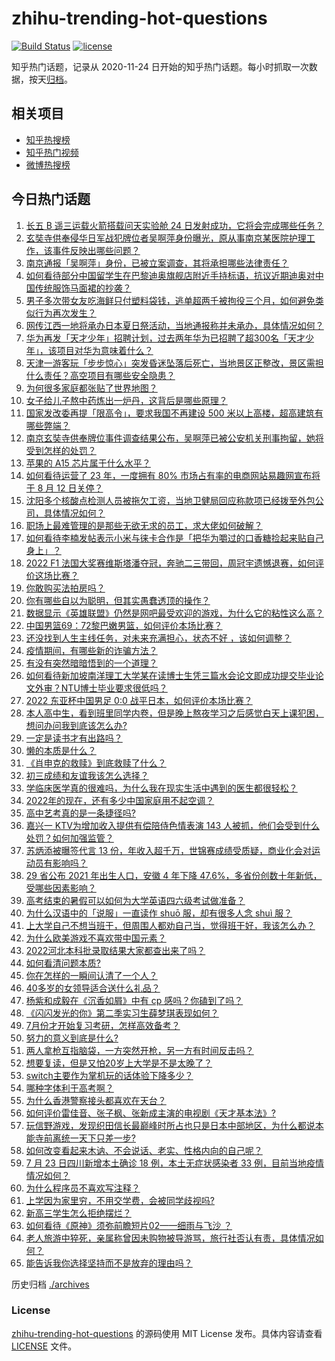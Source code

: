 # zhihu-trending-hot-questions

[![Build Status](https://github.com/justjavac/zhihu-trending-hot-questions/workflows/ci/badge.svg?branch=master)](https://github.com/justjavac/zhihu-trending-hot-questions/actions)
[![license](https://img.shields.io/github/license/justjavac/zhihu-trending-hot-questions)](https://github.com/justjavac/zhihu-trending-hot-questions/blob/master/LICENSE)

知乎热门话题，记录从 2020-11-24 日开始的知乎热门话题。每小时抓取一次数据，按天[归档](./archives)。

## 相关项目

- [知乎热搜榜](https://github.com/justjavac/zhihu-trending-top-search)
- [知乎热门视频](https://github.com/justjavac/zhihu-trending-hot-video)
- [微博热搜榜](https://github.com/justjavac/weibo-trending-hot-search)

## 今日热门话题

<!-- BEGIN -->
<!-- 最后更新时间 Mon Jul 25 2022 05:11:40 GMT+0800 (China Standard Time) -->

1. [长五 B 遥三运载火箭搭载问天实验舱 24 日发射成功，它将会完成哪些任务？](https://www.zhihu.com/question/543901181)
1. [玄奘寺供奉侵华日军战犯牌位者吴啊萍身份曝光，原从事南京某医院护理工作，该事件反映出哪些问题？](https://www.zhihu.com/question/545105677)
1. [南京通报「吴啊萍」身份，已被立案调查，其将承担哪些法律责任？](https://www.zhihu.com/question/545105134)
1. [如何看待部分中国留学生在巴黎迪奥旗舰店附近手持标语，抗议近期迪奥对中国传统服饰马面裙的抄袭？](https://www.zhihu.com/question/545057007)
1. [男子多次带女友吃海鲜只付塑料袋钱，逃单超两千被拘役三个月，如何避免类似行为再次发生？](https://www.zhihu.com/question/545073732)
1. [网传江西一地将承办日本夏日祭活动，当地通报称并未承办，具体情况如何？](https://www.zhihu.com/question/545061363)
1. [华为再发「天才少年」招聘计划，过去两年华为已招聘了超300名「天才少年」，该项目对华为意味着什么？](https://www.zhihu.com/question/545022725)
1. [天津一游客玩「步步惊心」突发昏迷坠落后死亡，当地景区正整改，景区需担什么责任？高空项目有哪些安全隐患？](https://www.zhihu.com/question/544940453)
1. [为何很多家庭都张贴了世界地图？](https://www.zhihu.com/question/439647670)
1. [女子给儿子熬中药炼出一炉丹，这背后是哪些原理？](https://www.zhihu.com/question/544062317)
1. [国家发改委再提「限高令」，要求我国不再建设 500 米以上高楼，超高建筑有哪些弊端？](https://www.zhihu.com/question/545026866)
1. [南京玄奘寺供奉牌位事件调查结果公布，吴啊萍已被公安机关刑事拘留，她将受到怎样的处罚？](https://www.zhihu.com/question/545105645)
1. [苹果的 A15 芯片属于什么水平？](https://www.zhihu.com/question/543860606)
1. [如何看待运营了 23 年，一度拥有 80% 市场占有率的电商网站易趣网宣布将于 8 月 12 日关停？](https://www.zhihu.com/question/544959145)
1. [沈阳多个核酸点检测人员被拖欠工资，当地卫健局回应称款项已经拨至外包公司，具体情况如何？](https://www.zhihu.com/question/545058908)
1. [职场上最难管理的是那些无欲无求的员工，求大佬如何破解？](https://www.zhihu.com/question/544280502)
1. [如何看待李楠发帖表示小米与徕卡合作是「把华为嚼过的口香糖捡起来贴自己身上」？](https://www.zhihu.com/question/545088042)
1. [2022 F1 法国大奖赛维斯塔潘夺冠，奔驰二三带回，周冠宇遗憾退赛，如何评价这场比赛？](https://www.zhihu.com/question/545092830)
1. [你敢购买法拍房吗？](https://www.zhihu.com/question/454838116)
1. [你有哪些自以为聪明，但其实愚蠢透顶的操作？](https://www.zhihu.com/question/61781860)
1. [数据显示《英雄联盟》仍然是网吧最受欢迎的游戏，为什么它的粘性这么高？](https://www.zhihu.com/question/529081378)
1. [中国男篮69：72黎巴嫩男篮，如何评价本场比赛？](https://www.zhihu.com/question/544419585)
1. [还没找到人生主线任务，对未来充满担心，状态不好 ，该如何调整？](https://www.zhihu.com/question/543979317)
1. [疫情期间，有哪些新的诈骗方法？](https://www.zhihu.com/question/524979617)
1. [有没有突然暗暗悟到的一个道理？](https://www.zhihu.com/question/513182850)
1. [如何看待新加坡南洋理工大学某在读博士生凭三篇水会论文即成功提交毕业论文外审？NTU博士毕业要求很低吗？](https://www.zhihu.com/question/544661709)
1. [2022 东亚杯中国男足 0:0 战平日本，如何评价本场比赛？](https://www.zhihu.com/question/545087365)
1. [本人高中生，看到班里同学内卷，但是晚上熬夜学习之后感觉白天上课犯困，想问办问我到底该怎么办?](https://www.zhihu.com/question/544012171)
1. [一定是读书才有出路吗？](https://www.zhihu.com/question/544929436)
1. [懒的本质是什么？](https://www.zhihu.com/question/21145236)
1. [《肖申克的救赎》到底救赎了什么？](https://www.zhihu.com/question/270146122)
1. [初三成绩和友谊我该怎么选择？](https://www.zhihu.com/question/544464736)
1. [学临床医学真的很难吗，为什么我在现实生活中遇到的医生都很轻松？](https://www.zhihu.com/question/540603302)
1. [2022年的现在，还有多少中国家庭用不起空调？](https://www.zhihu.com/question/544802030)
1. [高中艺考真的是一条捷径吗?](https://www.zhihu.com/question/544440184)
1. [嘉兴一 KTV为增加收入提供有偿陪侍色情表演 143 人被抓，他们会受到什么处罚？如何加强监管？](https://www.zhihu.com/question/544858170)
1. [苏炳添被曝签代言 13 份，年收入超千万，世锦赛成绩受质疑，商业化会对运动员有影响吗？](https://www.zhihu.com/question/543946224)
1. [29 省公布 2021 年出生人口，安徽 4 年下降 47.6%，多省份创数十年新低，受哪些因素影响？](https://www.zhihu.com/question/544924057)
1. [高考结束的暑假可以如何为大学英语四六级考试做准备？](https://www.zhihu.com/question/328857286)
1. [为什么汉语中的「说服」一直读作 shuō 服，却有很多人念 shuì 服？](https://www.zhihu.com/question/313282154)
1. [上大学自己不想当班干，但周围人都劝自己当，觉得班干好，我该怎么办？](https://www.zhihu.com/question/545027398)
1. [为什么欧美游戏不喜欢带中国元素？](https://www.zhihu.com/question/58193873)
1. [2022河北本科批录取结果大家都查出来了吗？](https://www.zhihu.com/question/544945568)
1. [如何看清问题本质?](https://www.zhihu.com/question/541879125)
1. [你在怎样的一瞬间认清了一个人？](https://www.zhihu.com/question/290287180)
1. [40多岁的女领导适合送什么礼品？](https://www.zhihu.com/question/23706481)
1. [杨紫和成毅在《沉香如屑》中有 cp 感吗？你磕到了吗？](https://www.zhihu.com/question/516530496)
1. [《闪闪发光的你》第二季实习生薛梦琪表现如何？](https://www.zhihu.com/question/540846034)
1. [7月份才开始复习考研，怎样高效备考？](https://www.zhihu.com/question/544481001)
1. [努力的意义到底是什么?](https://www.zhihu.com/question/545049223)
1. [两人拿枪互指脑袋，一方突然开枪，另一方有时间反击吗？](https://www.zhihu.com/question/404895856)
1. [想要复读，但是又怕20岁上大学是不是太晚了？](https://www.zhihu.com/question/544953634)
1. [switch主要作为掌机玩的话体验下降多少？](https://www.zhihu.com/question/306507496)
1. [哪种字体利于高考啊？](https://www.zhihu.com/question/442912614)
1. [为什么香港警察接头都喜欢在天台？](https://www.zhihu.com/question/542064345)
1. [如何评价雷佳音、张子枫、张新成主演的电视剧《天才基本法》?](https://www.zhihu.com/question/413434670)
1. [玩信野游戏，发现织田信长最巅峰时所占也只是日本中部地区，为什么都说本能寺前离统一天下只差一步?](https://www.zhihu.com/question/545013548)
1. [如何改变看起来木讷、不会说话、老实、性格内向的自己呢？](https://www.zhihu.com/question/266384603)
1. [7 月 23 日四川新增本土确诊 18 例，本土无症状感染者 33 例，目前当地疫情情况如何？](https://www.zhihu.com/question/545017675)
1. [为什么程序员不喜欢写注释？](https://www.zhihu.com/question/540401202)
1. [上学因为家里穷，不用交学费，会被同学歧视吗?](https://www.zhihu.com/question/544727249)
1. [新高三学生怎么拒绝摆烂？](https://www.zhihu.com/question/544889088)
1. [如何看待《原神》须弥前瞻短片02——细雨与飞沙 ？](https://www.zhihu.com/question/544956610)
1. [老人旅游中猝死，亲属称曾因未购物被导游骂，旅行社否认有责，具体情况如何？](https://www.zhihu.com/question/544912550)
1. [能告诉我你选择坚持而不是放弃的理由吗？](https://www.zhihu.com/question/544506176)

<!-- END -->

历史归档 [./archives](./archives)

### License

[zhihu-trending-hot-questions](https://github.com/justjavac/zhihu-trending-hot-questions)
的源码使用 MIT License 发布。具体内容请查看 [LICENSE](./LICENSE) 文件。
